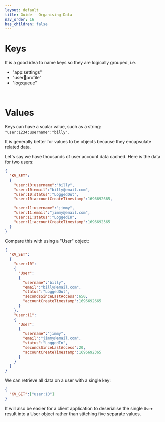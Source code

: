 ```yaml
---
layout: default
title: Guide - Organising Data
nav_order: 16
has_children: false
---
```


# Keys

It is a good idea to name keys so they are logically grouped, i.e.

- "app:settings"
- "user:1234:profile"
- "log:queue"

<br/>


# Values

Keys can have a scalar value, such as a string: `"user:1234:username":"billy"`. 

It is generally better for values to be objects because they encapsulate related data.

Let's say we have thousands of user account data cached. Here is the data for two users:


```json
{
  "KV_SET":
  {
    "user:10:username":"billy",
    "user:10:email":"billy@email.com",
    "user:10:status":"LoggedOut",
    "user:10:accountCreateTimestamp":1696692665,

    "user:11:username":"jimmy",
    "user:11:email":"jimmy@email.com",
    "user:11:status":"LoggedIn",
    "user:11:accountCreateTimestamp":1696692365
  }
}
```

Compare this with using a "User" object:

```json
{
  "KV_SET":
  {
    "user:10":
    {
      "User":
      {
        "username":"billy",
        "email":"billy@email.com",
        "status":"LoggedOut",
        "secondsSinceLastAccess":650,
        "accountCreateTimestamp":1696692665
      }      
    },
    "user:11":
    {
      "User":
      {
        "username":"jimmy",
        "email":"jimmy@email.com",
        "status":"LoggedIn",
        "secondsSinceLastAccess":20,
        "accountCreateTimestamp":1696692365
      }      
    }
  }
}
```

We can retrieve all data on a user with a single key:

```json
{
  "KV_GET":["user:10"]  
}
```

It will also be easier for a client application to deserialise the single `User` result into a User object rather than stitching five separate values.
